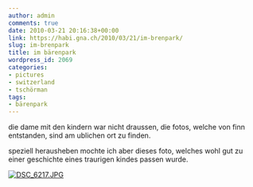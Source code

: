 ```yaml
---
author: admin
comments: true
date: 2010-03-21 20:16:38+00:00
link: https://habi.gna.ch/2010/03/21/im-brenpark/
slug: im-brenpark
title: im bärenpark
wordpress_id: 2069
categories:
- pictures
- switzerland
- tschörman
tags:
- bärenpark
---
```


die dame mit den kindern war nicht draussen, die fotos, welche von finn entstanden, sind am ublichen ort zu finden.

speziell herausheben mochte ich aber dieses foto, welches wohl gut zu einer geschichte eines traurigen kindes passen wurde.

[![DSC_6217.JPG](https://habi.gna.ch/wp-content/uploads/2010/03/DSC_6217-tm.jpg)](https://habi.gna.ch/wp-content/uploads/2010/03/DSC_6217.jpg)
